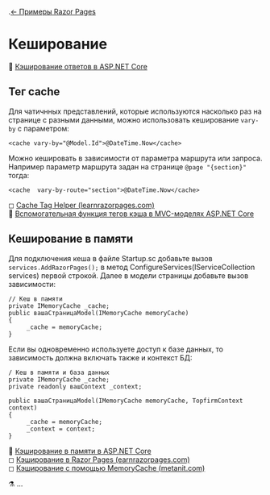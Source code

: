 .[← Примеры Razor Pages](/README.md)  

# Кеширование  
📘 [Кэширование ответов в ASP.NET Core](https://docs.microsoft.com/ru-ru/aspnet/core/performance/caching/response?view=aspnetcore-3.1)
## Тег cache
Для чатичнных представлений, которые используются насколько раз на странице с разными данными, можно использовать кеширование `vary-by` с параметром:
```
<cache vary-by="@Model.Id">@DateTime.Now</cache>
```
Можно кешировать в зависимости от параметра маршрута или запроса. Например параметр маршрута задан на странице `@page "{section}"` тогда:
```
<cache  vary-by-route="section">@DateTime.Now</cache>
```
◻ [Cache Tag Helper (learnrazorpages.com)](https://www.learnrazorpages.com/razor-pages/tag-helpers/cache-tag-helper)  
📘 [Вспомогательная функция тегов кэша в MVC-моделях ASP.NET Core](https://docs.microsoft.com/ru-ru/aspnet/core/mvc/views/tag-helpers/built-in/cache-tag-helper?view=aspnetcore-3.1)  

## Кеширование в памяти
Для подключения кеша в файле Startup.sc добавьте вызов `services.AddRazorPages();` в метод ConfigureServices(IServiceCollection services) первой строкой. Далее в модели страницы добавьте вызов зависимости:
```
// Кеш в памяти
private IMemoryCache _cache;
public вашаСтраницаModel(IMemoryCache memoryCache)
{
     _cache = memoryCache;
}
```
Если вы одновременно используете доступ к базе данных, то зависимость должна включать также и контекст БД:
```
/ Кеш в памяти и база данных
private IMemoryCache _cache;
private readonly вашContext _context;

public вашаСтраницаModel(IMemoryCache memoryCache, TopfirmContext context)
{
     _cache = memoryCache;
     _context = context;
}
```


📘 [Кэширование в памяти в ASP.NET Core](https://docs.microsoft.com/ru-ru/aspnet/core/performance/caching/memory?view=aspnetcore-3.1)  
◻ [Кэширование в Razor Pages (earnrazorpages.com)](https://www.learnrazorpages.com/razor-pages/caching)   
◻ [Кэширование с помощью MemoryCache (metanit.com)](https://metanit.com/sharp/aspnet5/14.1.php)  

⚗ ...
